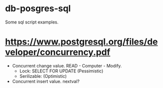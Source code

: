 # db-posgres-sql

Some sql script examples.


# https://www.postgresql.org/files/developer/concurrency.pdf
* Concurrent change value. READ - Computer - Modify. 
    * Lock: SELECT FOR UPDATE (Pessimistic)
    * Serilizable: (Optimistic)
* Concurrent insert value. nextval?

